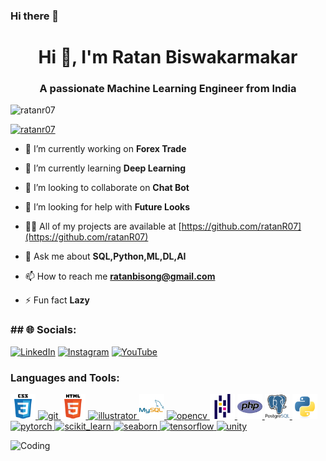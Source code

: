 ### Hi there 👋

<h1 align="center">Hi 👋, I'm Ratan Biswakarmakar</h1>
<h3 align="center">A passionate Machine Learning Engineer from India</h3>

<p align="left"> <img src="https://komarev.com/ghpvc/?username=ratanr07&label=Profile%20views&color=0e75b6&style=flat" alt="ratanr07" /> </p>

<p align="left"> <a href="https://github.com/ryo-ma/github-profile-trophy"><img src="https://github-profile-trophy.vercel.app/?username=ratanr07" alt="ratanr07" /></a> </p>

- 🔭 I’m currently working on **Forex Trade**

- 🌱 I’m currently learning **Deep Learning**

- 👯 I’m looking to collaborate on **Chat Bot**

- 🤝 I’m looking for help with **Future Looks**

- 👨‍💻 All of my projects are available at [https://github.com/ratanR07](https://github.com/ratanR07)

- 💬 Ask me about **SQL,Python,ML,DL,AI**

- 📫 How to reach me **ratanbisong@gmail.com**



- ⚡ Fun fact **Lazy**

<h3 align="left">## 🌐 Socials:</h3>
<p align="left">

[![LinkedIn](https://img.shields.io/badge/LinkedIn-%230077B5.svg?logo=linkedin&logoColor=white)](https://www.linkedin.com/in/ratan-biswakarmakar-7ab97317a/)  [![Instagram](https://img.shields.io/badge/Instagram-%23E4405F.svg?logo=Instagram&logoColor=white)](https://www.instagram.com/biswakarmakarratan?igsh=Y3I0anl3eXJrcndw) [![YouTube](https://img.shields.io/badge/YouTube-%23FF0000.svg?logo=YouTube&logoColor=white)](https://www.youtube.com/channel/UCcNtWQwGOGwUEXmlqZ3sFNg) 

<h3 align="left">Languages and Tools:</h3>
<p align="left"> <a href="https://www.w3schools.com/css/" target="_blank" rel="noreferrer"> <img src="https://raw.githubusercontent.com/devicons/devicon/master/icons/css3/css3-original-wordmark.svg" alt="css3" width="40" height="40"/> </a> <a href="https://git-scm.com/" target="_blank" rel="noreferrer"> <img src="https://www.vectorlogo.zone/logos/git-scm/git-scm-icon.svg" alt="git" width="40" height="40"/> </a> <a href="https://www.w3.org/html/" target="_blank" rel="noreferrer"> <img src="https://raw.githubusercontent.com/devicons/devicon/master/icons/html5/html5-original-wordmark.svg" alt="html5" width="40" height="40"/> </a> <a href="https://www.adobe.com/in/products/illustrator.html" target="_blank" rel="noreferrer"> <img src="https://www.vectorlogo.zone/logos/adobe_illustrator/adobe_illustrator-icon.svg" alt="illustrator" width="40" height="40"/> </a> <a href="https://www.mysql.com/" target="_blank" rel="noreferrer"> <img src="https://raw.githubusercontent.com/devicons/devicon/master/icons/mysql/mysql-original-wordmark.svg" alt="mysql" width="40" height="40"/> </a> <a href="https://opencv.org/" target="_blank" rel="noreferrer"> <img src="https://www.vectorlogo.zone/logos/opencv/opencv-icon.svg" alt="opencv" width="40" height="40"/> </a> <a href="https://pandas.pydata.org/" target="_blank" rel="noreferrer"> <img src="https://raw.githubusercontent.com/devicons/devicon/2ae2a900d2f041da66e950e4d48052658d850630/icons/pandas/pandas-original.svg" alt="pandas" width="40" height="40"/> </a> <a href="https://www.php.net" target="_blank" rel="noreferrer"> <img src="https://raw.githubusercontent.com/devicons/devicon/master/icons/php/php-original.svg" alt="php" width="40" height="40"/> </a> <a href="https://www.postgresql.org" target="_blank" rel="noreferrer"> <img src="https://raw.githubusercontent.com/devicons/devicon/master/icons/postgresql/postgresql-original-wordmark.svg" alt="postgresql" width="40" height="40"/> </a> <a href="https://www.python.org" target="_blank" rel="noreferrer"> <img src="https://raw.githubusercontent.com/devicons/devicon/master/icons/python/python-original.svg" alt="python" width="40" height="40"/> </a> <a href="https://pytorch.org/" target="_blank" rel="noreferrer"> <img src="https://www.vectorlogo.zone/logos/pytorch/pytorch-icon.svg" alt="pytorch" width="40" height="40"/> </a> <a href="https://scikit-learn.org/" target="_blank" rel="noreferrer"> <img src="https://upload.wikimedia.org/wikipedia/commons/0/05/Scikit_learn_logo_small.svg" alt="scikit_learn" width="40" height="40"/> </a> <a href="https://seaborn.pydata.org/" target="_blank" rel="noreferrer"> <img src="https://seaborn.pydata.org/_images/logo-mark-lightbg.svg" alt="seaborn" width="40" height="40"/> </a> <a href="https://www.tensorflow.org" target="_blank" rel="noreferrer"> <img src="https://www.vectorlogo.zone/logos/tensorflow/tensorflow-icon.svg" alt="tensorflow" width="40" height="40"/> </a> <a href="https://unity.com/" target="_blank" rel="noreferrer"> <img src="https://www.vectorlogo.zone/logos/unity3d/unity3d-icon.svg" alt="unity" width="40" height="40"/> </a> </p>

<img align="left" alt="Coding" width="370" src="https://media.tenor.com/rePDfDWO3XoAAAAd/hacking.gif">
